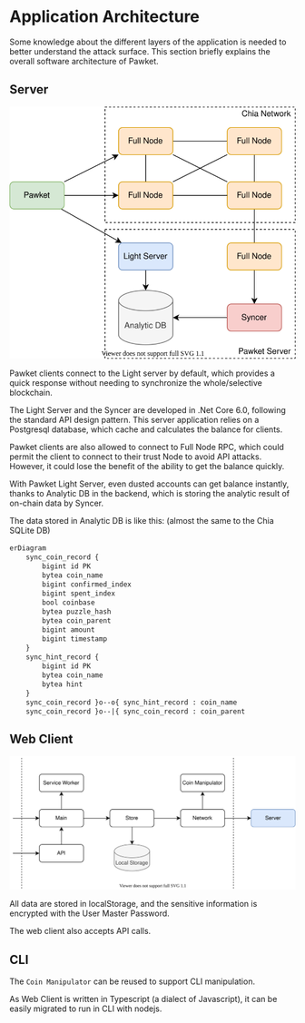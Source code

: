 # Application Architecture

Some knowledge about the different layers of the application is needed to better understand the attack surface. This section briefly explains the overall software architecture of Pawket.

## Server

![](server_arch.drawio.svg)

Pawket clients connect to the Light server by default, which provides a quick response without needing to synchronize the whole/selective blockchain.

The Light Server and the Syncer are developed in .Net Core 6.0, following the standard API design pattern. This server application relies on a Postgresql database, which cache and calculates the balance for clients.

Pawket clients are also allowed to connect to Full Node RPC, which could permit the client to connect to their trust Node to avoid API attacks. However, it could lose the benefit of the ability to get the balance quickly. 

With Pawket Light Server, even dusted accounts can get balance instantly, thanks to Analytic DB in the backend, which is storing the analytic result of on-chain data by Syncer.

The data stored in Analytic DB is like this:
(almost the same to the Chia SQLite DB)

```mermaid
erDiagram
    sync_coin_record {
        bigint id PK
        bytea coin_name
        bigint confirmed_index
        bigint spent_index
        bool coinbase
        bytea puzzle_hash
        bytea coin_parent
        bigint amount
        bigint timestamp
    }
    sync_hint_record {
        bigint id PK
        bytea coin_name
        bytea hint
    }
    sync_coin_record }o--o{ sync_hint_record : coin_name
    sync_coin_record }o--|{ sync_coin_record : coin_parent
```


## Web Client

![](client_arch.drawio.svg)

All data are stored in localStorage, and the sensitive information is encrypted with the User Master Password.

The web client also accepts API calls.

## CLI

The `Coin Manipulator` can be reused to support CLI manipulation.

As Web Client is written in Typescript (a dialect of Javascript), it can be easily migrated to run in CLI with nodejs.


